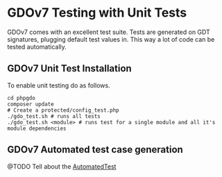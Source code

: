 # GDOv7 Testing with Unit Tests

GDOv7 comes with an excellent test suite.
Tests are generated on GDT signatures, plugging default test values in.
This way a lot of code can be tested automatically.


## GDOv7 Unit Test Installation

To enable unit testing do as follows.

    cd phpgdo
    composer update
    # Create a protected/config_test.php
    ./gdo_test.sh # runs all tests
    ./gdo_test.sh <module> # runs test for a single module and all it's module dependencies


## GDOv7 Automated test case generation

@TODO Tell about the [AutomatedTest](../GDO/Tests/Test/AutomatedTest.php)

